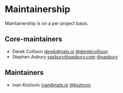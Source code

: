 # Maintainership

Maintainership is on a per project basis.

## Core-maintainers

- Derek Collison <derek@nats.io> [@derekcollison](https://github.com/derekcollison)
- Stephen Asbury <sasbury@sasbury.com> [@sasbury](https://github.com/sasbury)
  
## Maintainers

- Ivan Kozlovic <ivan@nats.io> [@kozlovic](https://github.com/kozlovic)
